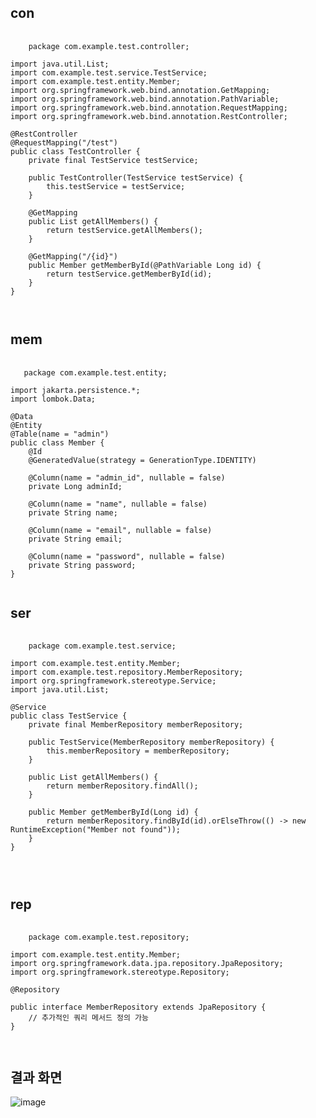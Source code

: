 ## con
<pre>
  <code>
    package com.example.test.controller;

import java.util.List;
import com.example.test.service.TestService;
import com.example.test.entity.Member;
import org.springframework.web.bind.annotation.GetMapping;
import org.springframework.web.bind.annotation.PathVariable;
import org.springframework.web.bind.annotation.RequestMapping;
import org.springframework.web.bind.annotation.RestController;

@RestController
@RequestMapping("/test")
public class TestController {
    private final TestService testService;

    public TestController(TestService testService) {
        this.testService = testService;
    }

    @GetMapping
    public List getAllMembers() {
        return testService.getAllMembers();
    }

    @GetMapping("/{id}")
    public Member getMemberById(@PathVariable Long id) {
        return testService.getMemberById(id);
    }
}

  </code>
</pre>

## mem
<pre>
  <code>
   package com.example.test.entity;

import jakarta.persistence.*;
import lombok.Data;

@Data
@Entity
@Table(name = "admin")
public class Member {
    @Id
    @GeneratedValue(strategy = GenerationType.IDENTITY)

    @Column(name = "admin_id", nullable = false)
    private Long adminId;

    @Column(name = "name", nullable = false)
    private String name;

    @Column(name = "email", nullable = false)
    private String email;

    @Column(name = "password", nullable = false)
    private String password;
}
  </code>
</pre>

## ser
<pre>
  <code>
    package com.example.test.service;

import com.example.test.entity.Member;
import com.example.test.repository.MemberRepository;
import org.springframework.stereotype.Service;
import java.util.List;

@Service
public class TestService {
    private final MemberRepository memberRepository;

    public TestService(MemberRepository memberRepository) {
        this.memberRepository = memberRepository;
    }

    public List getAllMembers() {
        return memberRepository.findAll();
    }

    public Member getMemberById(Long id) {
        return memberRepository.findById(id).orElseThrow(() -> new RuntimeException("Member not found"));
    }
}


  </code>
</pre>

## rep
<pre>
  <code>
    package com.example.test.repository;

import com.example.test.entity.Member;
import org.springframework.data.jpa.repository.JpaRepository;
import org.springframework.stereotype.Repository;

@Repository

public interface MemberRepository extends JpaRepository<Member", Long"> {
    // 추가적인 쿼리 메서드 정의 가능
}

  </code>
</pre>

## 결과 화면
![image](https://github.com/user-attachments/assets/051a9dd9-1e07-4d03-9ba9-97f394348bef)

